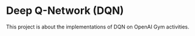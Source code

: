 # Deep Q-Network (DQN)
This project is about the implementations of DQN on OpenAI Gym activities.

















